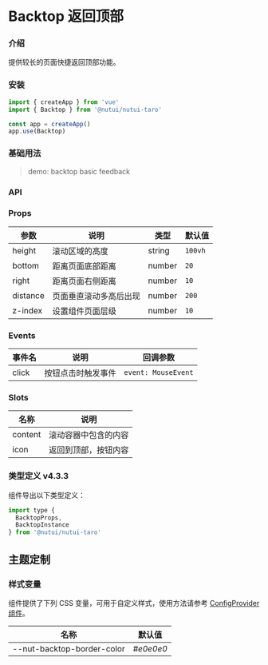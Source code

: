 # Backtop 返回顶部

### 介绍

提供较长的页面快捷返回顶部功能。

### 安装

```js
import { createApp } from 'vue'
import { Backtop } from '@nutui/nutui-taro'

const app = createApp()
app.use(Backtop)
```

### 基础用法

> demo: backtop basic feedback

### API

### Props

| 参数 | 说明 | 类型 | 默认值 |
| --- | --- | --- | --- |
| height | 滚动区域的高度 | string | `100vh` |
| bottom | 距离页面底部距离 | number | `20` |
| right | 距离页面右侧距离 | number | `10` |
| distance | 页面垂直滚动多高后出现 | number | `200` |
| z-index | 设置组件页面层级 | number | `10` |

### Events

| 事件名 | 说明 | 回调参数 |
| --- | --- | --- |
| click | 按钮点击时触发事件 | `event: MouseEvent` |

### Slots

| 名称 | 说明 |
| --- | --- |
| content | 滚动容器中包含的内容 |
| icon | 返回到顶部，按钮内容 |

### 类型定义 v4.3.3

组件导出以下类型定义：

```js
import type {
  BacktopProps,
  BacktopInstance
} from '@nutui/nutui-taro'
```

## 主题定制

### 样式变量

组件提供了下列 CSS 变量，可用于自定义样式，使用方法请参考 [ConfigProvider 组件](#/zh-CN/component/configprovider)。

| 名称 | 默认值 |
| --- | --- |
| --nut-backtop-border-color | _#e0e0e0_ |
